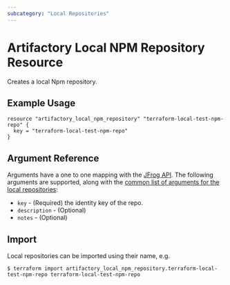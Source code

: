 ```yaml
---
subcategory: "Local Repositories"
---
```

# Artifactory Local NPM Repository Resource

Creates a local Npm repository.

## Example Usage

```hcl
resource "artifactory_local_npm_repository" "terraform-local-test-npm-repo" {
  key = "terraform-local-test-npm-repo"
}
```

## Argument Reference

Arguments have a one to one mapping with the [JFrog API](https://www.jfrog.com/confluence/display/RTF/Repository+Configuration+JSON). 
The following arguments are supported, along with the [common list of arguments for the local repositories](local.md):

* `key` - (Required) the identity key of the repo.
* `description` - (Optional)
* `notes` - (Optional)



## Import

Local repositories can be imported using their name, e.g.
```
$ terraform import artifactory_local_npm_repository.terraform-local-test-npm-repo terraform-local-test-npm-repo
```
